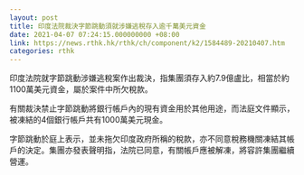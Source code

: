 ```yaml
---
layout: post
title: 印度法院裁決字節跳動須就涉嫌逃稅存入逾千萬美元資金
date: 2021-04-07 07:24:15.000000000 +08:00
link: https://news.rthk.hk/rthk/ch/component/k2/1584489-20210407.htm
categories: rthk
---
```


印度法院就字節跳動涉嫌逃稅案作出裁決，指集團須存入約7.9億盧比，相當於約1100萬美元資金，屬於案件中所欠稅款。

有關裁決禁止字節跳動將銀行帳戶內的現有資金用於其他用途，而法庭文件顯示，被凍結的4個銀行帳戶共有1000萬美元現金。

字節跳動於庭上表示，並未拖欠印度政府所稱的稅款，亦不同意稅務機關凍結其帳戶的決定。集團亦發表聲明指，法院已同意，有關帳戶應被解凍，將容許集團繼續營運。

